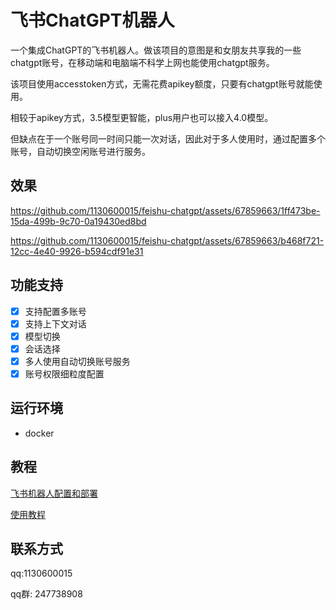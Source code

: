 # 飞书ChatGPT机器人

 一个集成ChatGPT的飞书机器人。做该项目的意图是和女朋友共享我的一些chatgpt账号，在移动端和电脑端不科学上网也能使用chatgpt服务。

 该项目使用accesstoken方式，无需花费apikey额度，只要有chatgpt账号就能使用。

 相较于apikey方式，3.5模型更智能，plus用户也可以接入4.0模型。

 但缺点在于一个账号同一时间只能一次对话，因此对于多人使用时，通过配置多个账号，自动切换空闲账号进行服务。

## 效果

https://github.com/1130600015/feishu-chatgpt/assets/67859663/1ff473be-15da-499b-9c70-0a19430ed8bd



https://github.com/1130600015/feishu-chatgpt/assets/67859663/b468f721-12cc-4e40-9926-b594cdf91e31

## 功能支持

- [x] 支持配置多账号
- [x] 支持上下文对话
- [x] 模型切换
- [x] 会话选择
- [x] 多人使用自动切换账号服务
- [x] 账号权限细粒度配置

## 运行环境

- docker

## 教程

[飞书机器人配置和部署](docs/feishu.md)

[使用教程](docs/usage.md)

## 联系方式

qq:1130600015

qq群: 247738908
